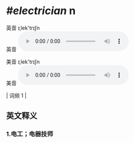 # ***\#electrician*** n
英音 ɪˌlek'trɪʃn  
英音
<audio src="./media/electrician1.aac" controls="controls"></audio>

美音 ɪˌlek'trɪʃn  
美音
<audio src="./media/electrician2.aac" controls="controls"></audio>



| 词频 1 |  

英文释义
---
### 1.**电工；电器技师**  


